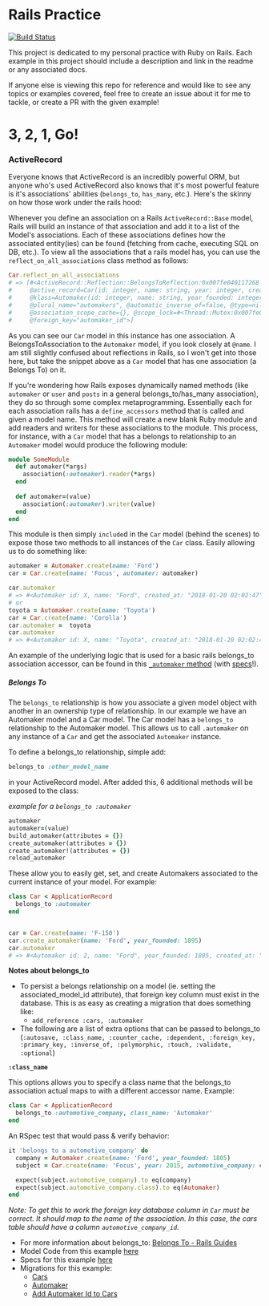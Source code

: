 # Rails Practice

[![Build Status](https://travis-ci.org/tmobaird/rails_practice.svg?branch=master)](https://travis-ci.org/tmobaird/rails_practice)

This project is dedicated to my personal practice with Ruby on Rails.
Each example in this project should include a description and link in the readme or any associated docs.

If anyone else is viewing this repo for reference and would like to see any topics or examples covered,
feel free to create an issue about it for me to tackle, or create a PR with the given example!

# 3, 2, 1, Go!

### ActiveRecord

Everyone knows that ActiveRecord is an incredibly powerful ORM, but anyone who's used ActiveRecord also knows
that it's most powerful feature is it's associations' abilities (`belongs_to`, `has_many`, etc.).
Here's the skinny on how those work under the rails hood:

Whenever you define an association on a Rails `ActiveRecord::Base` model, Rails will build an instance of that
association and add it to a list of the Model's associations. Each of these associations defines how the associated
entity(ies) can be found (fetching from cache, executing SQL on DB, etc.). To view all the associations that a rails
model has, you can use the `reflect_on_all_associations` class method as follows:

```ruby
Car.reflect_on_all_associations
# => [#<ActiveRecord::Reflection::BelongsToReflection:0x007fe040117268 @name=:automaker, @scope=nil, @options={},
#     @active_record=Car(id: integer, name: string, year: integer, created_at: datetime, updated_at: datetime, automaker_id: integer),
#     @klass=Automaker(id: integer, name: string, year_founded: integer, created_at: datetime, updated_at: datetime),
#     @plural_name="automakers", @automatic_inverse_of=false, @type=nil, @foreign_type="automaker_type", @constructable=true,
#     @association_scope_cache={}, @scope_lock=#<Thread::Mutex:0x007fe040117088>, @class_name="Automaker",
#     @foreign_key="automaker_id">]
```

As you can see our `Car` model in this instance has one association. A BelongsToAssociation to the `Automaker`
model, if you look closely at `@name`. I am still slightly confused about reflections in Rails,
so I won't get into those here, but take the snippet above as a `Car` model that has one
association (a Belongs To) on it.

If you're wondering how Rails exposes dynamically named methods (like `automaker` or `user` and `posts` in a general
belongs_to/has_many association), they do so through some complex metaprogramming. Essentially
each for each association rails has a `define_accessors` method that is called and given a model name.
This method will create a new blank Ruby module and add readers and writers for these associations to the module.
This process, for instance, with a `Car` model that has a belongs to relationship to an `Automaker` model would
produce the following module:

```ruby
module SomeModule
  def automaker(*args)
    association(:automaker).reader(*args)
  end
  
  def automaker=(value)
    association(:automaker).writer(value)
  end
end
```

This module is then simply `include`d in the `Car` model (behind the scenes) to expose those two methods to all instances
of the `Car` class. Easily allowing us to do something like:

```ruby
automaker = Automaker.create(name: 'Ford')
car = Car.create(name: 'Focus', automaker: automaker)

car.automaker
# => #<Automaker id: X, name: "Ford", created_at: "2018-01-20 02:02:47", updated_at: "2018-01-20 02:02:47"> 
# or 
toyota = Automaker.create(name: 'Toyota')
car = Car.create(name: 'Corolla')
car.automaker =  toyota
car.automaker
# => #<Automaker id: X, name: "Toyota", created_at: "2018-01-20 02:02:47", updated_at: "2018-01-20 02:02:47">
```

An example of the underlying logic that is used for a basic rails belongs_to association accessor, can be found
in this [`_automaker` method]() (with [specs]()!).

##### Belongs To

The `belongs_to` relationship is how you associate a given model object with another
in an ownership type of relationship. In our example we have an Automaker
model and a Car model. The Car model has a `belongs_to` relationship to the
Automaker model. This allows us to call `.automaker` on any instance of a `Car` and get the
associated `Automaker` instance.

To define a belongs_to relationship, simple add:

```ruby
belongs_to :other_model_name
```

in your ActiveRecord model. After added this, 6 additional methods will be exposed to the class:

_example for a `belongs_to :automaker`_

```ruby
automaker
automaker=(value)
build_automaker(attributes = {})
create_automaker(attributes = {})
create_automaker!(attributes = {})
reload_automaker
```

These allow you to easily get, set, and create Automakers associated to the current instance of your model. For example:

```ruby
class Car < ApplicationRecord
  belongs_to :automaker
end


car = Car.create(name: 'F-150')
car.create_automaker(name: 'Ford', year_founded: 1895)
car.automaker
# => #<Automaker id: 2, name: "Ford", year_founded: 1895, created_at: "2018-01-20 02:02:47", updated_at: "2018-01-20 02:02:47"> 
```

**Notes about belongs_to**

- To persist a belongs relationship on a model (ie. setting the associated_model_id attribute), that foreign key
column must exist in the database. This is as easy as creating a migration that does something like:
    - `add_reference :cars, :automaker`
- The following are a list of extra options that can be passed to belongs_to (`:autosave, :class_name, :counter_cache,
:dependent, :foreign_key, :primary_key, :inverse_of, :polymorphic, :touch, :validate, :optional`)

**`:class_name`**

This options allows you to specify a class name that the belongs_to association actual maps to
with a different accessor name. Example:

```ruby
class Car < ApplicationRecord
  belongs_to :automotive_company, class_name: 'Automaker'
end
```

An RSpec test that would pass & verify behavior:

```ruby
it 'belongs to a automotive_company' do
  company = Automaker.create(name: 'Ford', year_founded: 1805)
  subject = Car.create(name: 'Focus', year: 2015, automotive_company: company)

  expect(subject.automotive_company).to eq(company)
  expect(subject.automotive_company.class).to eq(Automaker)
end
```

_Note: To get this to work the foreign key database column in `Car` must be correct. It should map to the name
of the association. In this case, the cars table should have a column `automotive_company_id`._

- For more information about belongs_to: [Belongs To - Rails Guides](http://guides.rubyonrails.org/association_basics.html#belongs-to-association-reference)
- Model Code from this example [here](https://github.com/tmobaird/rails_practice/blob/master/app/models/car.rb)
- Specs for this example [here](https://github.com/tmobaird/rails_practice/blob/master/spec/models/car_spec.rb)
- Migrations for this example:
  - [Cars](https://github.com/tmobaird/rails_practice/blob/master/db/migrate/20180120005607_create_cars.rb)
  - [Automaker](https://github.com/tmobaird/rails_practice/blob/master/db/migrate/20180120005729_create_automakers.rb)
  - [Add Automaker Id to Cars](https://github.com/tmobaird/rails_practice/blob/master/db/migrate/20180120011347_add_automaker_references_to_cars.rb)
